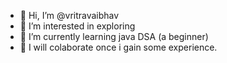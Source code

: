 - 👋 Hi, I’m @vritravaibhav
- 👀 I’m interested in exploring
- 🌱 I’m currently learning java DSA (a beginner)
- 💞️ I will colaborate once i gain some experience.


<!---
vritravaibhav/vritravaibhav is a ✨ special ✨ repository because its `README.md` (this file) appears on your GitHub profile.
You can click the Preview link to take a look at your changes.
--->
